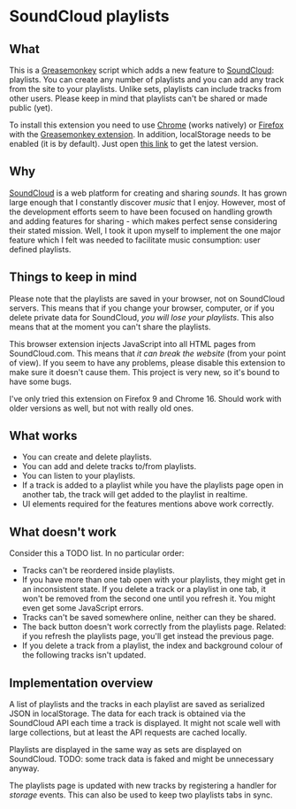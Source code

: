 SoundCloud playlists
====================

What
----
This is a [Greasemonkey](http://www.greasespot.net/) script which adds a new feature to [SoundCloud](http://soundcloud.com): playlists. You can create any number of playlists and you can add any track from the site to your playlists. Unlike sets, playlists can include tracks from other users. Please keep in mind that playlists can't be shared or made public (yet).

To install this extension you need to use [Chrome](https://www.google.com/chrome) (works natively) or [Firefox](http://www.getfirefox.net/) with the [Greasemonkey extension](http://www.greasespot.net/). In addition, localStorage needs to be enabled (it is by default). Just open [this link](https://github.com/lgeek/Soundcloud-playlists/raw/master/soundcloud_playlist.user.js) to get the latest version.

Why
---
[SoundCloud](http://soundcloud.com) is a web platform for creating and sharing *sounds*. It has grown large enough that I constantly discover *music* that I enjoy. However, most of the development efforts seem to have been focused on handling growth and adding features for sharing - which makes perfect sense considering their stated mission. Well, I took it upon myself to implement the one major feature which I felt was needed to facilitate music consumption: user defined playlists.

Things to keep in mind
----------------------
Please note that the playlists are saved in your browser, not on SoundCloud servers. This means that if you change your browser, computer, or if you delete private data for SoundCloud, _you will lose your playlists_. This also means that at the moment you can't share the playlists.

This browser extension injects JavaScript into all HTML pages from SoundCloud.com. This means that _it can break the website_ (from your point of view). If you seem to have any problems, please disable this extension to make sure it doesn't cause them. This project is very new, so it's bound to have some bugs.

I've only tried this extension on Firefox 9 and Chrome 16. Should work with older versions as well, but not with really old ones.

What works
----------
* You can create and delete playlists.
* You can add and delete tracks to/from playlists.
* You can listen to your playlists.
* If a track is added to a playlist while you have the playlists page open in another tab, the track will get added to the playlist in realtime.
* UI elements required for the features mentions above work correctly.

What doesn't work
-----------------
Consider this a TODO list. In no particular order:

* Tracks can't be reordered inside playlists.
* If you have more than one tab open with your playlists, they might get in an inconsistent state. If you delete a track or a playlist in one tab, it won't be removed from the second one until you refresh it. You might even get some JavaScript errors.
* Tracks can't be saved somewhere online, neither can they be shared.
* The back button doesn't work correctly from the playlists page. Related: if you refresh the playlists page, you'll get instead the previous page.
* If you delete a track from a playlist, the index and background colour of the following tracks isn't updated.

Implementation overview
-----------------------
A list of playlists and the tracks in each playlist are saved as serialized JSON in localStorage. The data for each track is obtained via the SoundCloud API each time a track is displayed. It might not scale well with large collections, but at least the API requests are cached locally.

Playlists are displayed in the same way as sets are displayed on SoundCloud. TODO: some track data is faked and might be unnecessary anyway.

The playlists page is updated with new tracks by registering a handler for _storage_ events. This can also be used to keep two playlists tabs in sync.

